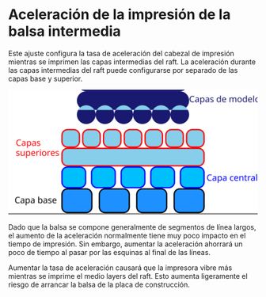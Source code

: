 Aceleración de la impresión de la balsa intermedia
====
<!--if cura_version<5.0:Este ajuste configura la tasa de aceleración del cabezal de impresión mientras se imprime la capa media del raft. La aceleración durante la capa media de la balsa puede configurarse por separado de las capas base y superior.-->
<!--if cura_version>=5.0-->Este ajuste configura la tasa de aceleración del cabezal de impresión mientras se imprimen las capas intermedias del raft. La aceleración durante las capas intermedias del raft puede configurarse por separado de las capas base y superior.<!--endif-->

![Dónde se encuentra la capa intermedia en el raft](../images/raft_dimensions_simplified.svg)

Dado que la balsa se compone generalmente de segmentos de línea largos, el aumento de la aceleración normalmente tiene muy poco impacto en el tiempo de impresión. Sin embargo, aumentar la aceleración ahorrará un poco de tiempo al pasar por las esquinas al final de las líneas.

Aumentar la tasa de aceleración causará que la impresora vibre más mientras se imprime el medio <!--if cura_version<5.0:layer--><!--if cura_version>=5.0-->layers<!--endif--> del raft. Esto aumenta ligeramente el riesgo de arrancar la balsa de la placa de construcción.